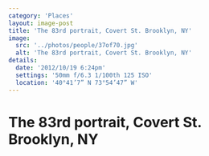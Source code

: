 ```yaml
---
category: 'Places'
layout: image-post
title: 'The 83rd portrait, Covert St. Brooklyn, NY'
image:
  src: '../photos/people/37of70.jpg'
  alt: 'The 83rd portrait, Covert St. Brooklyn, NY'
details:
  date: '2012/10/19 6:24pm'
  settings: '50mm f/6.3 1/100th 125 ISO'
  location: '40°41’7” N 73°54’47” W'
---
```

<h1 class="d-none">The 83rd portrait, Covert St. Brooklyn, NY</h1>